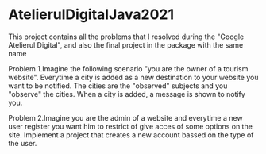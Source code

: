 # AtelierulDigitalJava2021

This project contains all the problems that I resolved during the "Google Atelierul Digital", and also the final project in the package with the same name

Problem 1.Imagine the following scenario "you are the owner of a tourism website". Everytime a city is added as a new destination to your website you want to be notified. 
The cities are the "observed" subjects and you "observe" the cities. When a city is added, a message is shown to notify you.

Problem 2.Imagine you are the admin of a website and everytime a new user register you want him to restrict of give acces of some options on the site. 
Implement a project that creates a new account bassed on the type of the user. 
